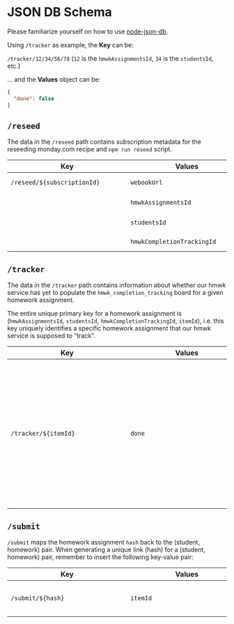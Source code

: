 # JSON DB Schema

Please familiarize yourself on how to use [node-json-db](https://github.com/Belphemur/node-json-db).

Using `/tracker` as example, the **Key** can be:

`/tracker/12/34/56/78` (`12` is the `hmwkAssignmentsId`, `34` is the `studentsId`, etc.)

... and the **Values** object can be:

```json
{
  "done": false
}
```

## `/reseed`

The data in the `/reseed` path contains subscription metadata for the reseeding monday.com recipe and `npm run reseed` script.

| <div style="width:24ch">Key</div> | <div style="width:24ch">Values</div> | Description                                        |
| --------------------------------- | ------------------------------------ | -------------------------------------------------- |
| `/reseed/${subscriptionId}`</div> | `webookUrl`                          | Subscription webhook URL (unused).                 |
| &#10240;                          | `hmwkAssignmentsId`                  | `hmwk_assignments` board ID for reseeding.         |
| &#10240;                          | `studentsId`                         | `students` board ID for reseeding.                 |
| &#10240;                          | `hmwkCompletionTrackingId`           | `hmwk_completion_tracking` board ID for reseeding. |

## `/tracker`

The data in the `/tracker` path contains information about whether our hmwk service has yet to populate the `hmwk_completion_tracking` board for a given homework assignment.

The entire unique primary key for a homework assignment is (`hmwkAssignmentsId`, `studentsId`, `hmwkCompletionTrackingId`, `itemId`), i.e. this key uniquely identifies a specific homework assignment that our hmwk service is supposed to "track".

| <div style="width:24ch">Key</div>                  | <div style="width:24ch">Values</div> | Description                                                                                                                                                                                                                                                                                                                                                                                                    |
| -------------------------------------------------- | ------------------------------------ | -------------------------------------------------------------------------------------------------------------------------------------------------------------------------------------------------------------------------------------------------------------------------------------------------------------------------------------------------------------------------------------------------------------- |
| <div style="width:24ch">`/tracker/${itemId}`</div> | `done`                               | A boolean (true/false) of whether or not `hmwk_completion_tracking` was successfully populated. In the beginning of a `/tracker/track` request for a new homework, this value is set to `false`. After successful population of the monday.com board, this is set to `true`. Future requests to the `/tracker/track` path will see that this value is `true` and thus won't trigger a redundant re-population. |

## `/submit`

`/submit` maps the homework assignment `hash` back to the (student, homework) pair. When generating a unique link (hash) for a (student, homework) pair, remember to insert the following key-value pair:

| <div style="width:24ch">Key</div> | <div style="width:24ch">Values</div> | Description                                                                    |
| --------------------------------- | ------------------------------------ | ------------------------------------------------------------------------------ |
| `/submit/${hash}`                 | `itemId`                             | Item ID of a (student, homework) pair in the `hmwk_completion_tracking` board. |
